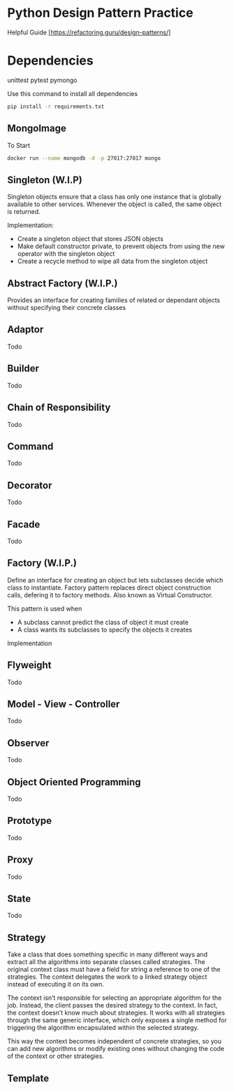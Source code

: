 Python Design Pattern Practice
====
Helpful Guide [https://refactoring.guru/design-patterns/]

# Dependencies
unittest
pytest
pymongo

Use this command to install all dependencies
```bash
pip install -r requirements.txt
```

## MongoImage
To Start
```bash
docker run --name mongodb -d -p 27017:27017 mongo
```

## Singleton (W.I.P)
Singleton objects ensure that a class has only one instance that is globally available to other services. Whenever the object is called, the same object is returned.

Implementation:
* Create a singleton object that stores JSON objects
* Make default constructor private, to prevent objects from using the new operator with the singleton object
* Create a recycle method to wipe all data from the singleton object

## Abstract Factory (W.I.P.)
Provides an interface for creating families of related or dependant objects without specifying their concrete classes

## Adaptor
Todo

## Builder
Todo

## Chain of Responsibility
Todo

## Command
Todo

## Decorator
Todo

## Facade
Todo

## Factory (W.I.P.)
Define an interface for creating an object but lets subclasses decide which class to instantiate. Factory pattern replaces direct object construction calls, defering it to factory methods. Also known as Virtual Constructor.

This pattern is used when
* A subclass cannot predict the class of object it must create
* A class wants its subclasses to specify the objects it creates

Implementation

## Flyweight
Todo

## Model - View - Controller
Todo

## Observer
Todo

## Object Oriented Programming
Todo

## Prototype
Todo

## Proxy
Todo

## State
Todo

## Strategy
Take a class that does something specific in many different ways and extract all the algorithms into separate classes called strategies. The original context class must have a field for string a reference to one of the strategies. The context delegates the work to a linked strategy object instead of executing it on its own. 

The context isn’t responsible for selecting an appropriate algorithm for the job. Instead, the client passes the desired strategy to the context. In fact, the context doesn’t know much about strategies. It works with all strategies through the same generic interface, which only exposes a single method for triggering the algorithm encapsulated within the selected strategy.

This way the context becomes independent of concrete strategies, so you can add new algorithms or modify existing ones without changing the code of the context or other strategies.

## Template
